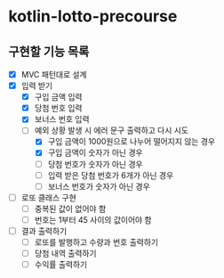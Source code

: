 # kotlin-lotto-precourse

## 구현할 기능 목록
- [x] MVC 패턴대로 설계
- [x] 입력 받기
  - [x] 구입 금액 입력
  - [x] 당첨 번호 입력
  - [x] 보너스 번호 입력
  - [ ] 예외 상황 발생 시 에러 문구 출력하고 다시 시도
    - [x] 구입 금액이 1000원으로 나누어 떨어지지 않는 경우
    - [x] 구입 금액이 숫자가 아닌 경우
    - [ ] 당첨 번호가 숫자가 아닌 경우
    - [ ] 입력 받은 당첨 번호가 6개가 아닌 경우
    - [ ] 보너스 번호가 숫자가 아닌 경우
- [ ] 로또 클래스 구현
  - [ ] 중복된 값이 없어야 함 
  - [ ] 번호는 1부터 45 사이의 값이어야 함
- [ ] 결과 출력하기
  - [ ] 로또를 발행하고 수량과 번호 출력하기
  - [ ] 당첨 내역 출력하기
  - [ ] 수익률 출력하기